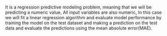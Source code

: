 It is a regression predictive modeling problem, meaning that we will be predicting a numeric value, All input variables are also numeric, In this case we will fit a linear regression algorithm and evaluate model
performance by training the model on the test dataset and making a prediction on the test data and evaluate the predictions using the mean absolute error(MAE).
